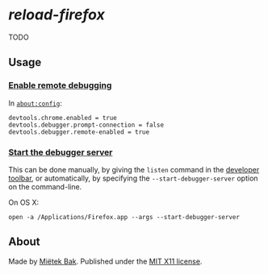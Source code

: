 _reload-firefox_
================

TODO


Usage
-----

### [Enable remote debugging](https://developer.mozilla.org/en-US/docs/Tools/Remote_Debugging/Debugging_Firefox_Desktop#Enable_remote_debugging)

In [`about:config`](about:config):

```
devtools.chrome.enabled = true
devtools.debugger.prompt-connection = false
devtools.debugger.remote-enabled = true
```

### [Start the debugger server](https://developer.mozilla.org/en-US/docs/Tools/Remote_Debugging/Debugging_Firefox_Desktop#Start_the_debugger_server)

This can be done manually, by giving the `listen` command in the [developer toolbar](https://developer.mozilla.org/en-US/docs/Tools/GCLI), or  automatically, by specifying the `--start-debugger-server` option on the command-line.

On OS X:

```
open -a /Applications/Firefox.app --args --start-debugger-server
```


About
-----

Made by [Miëtek Bak](https://mietek.io/).  Published under the [MIT X11 license](LICENSE.md).
